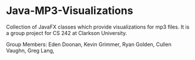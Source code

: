 Java-MP3-Visualizations
=======================

Collection of JavaFX classes which provide visualizations for mp3 files. It is a group project for CS 242 at Clarkson University.

Group Members: Eden Doonan,
Kevin Grimmer,
Ryan Golden,
Cullen Vaughn,
Greg Lang,
